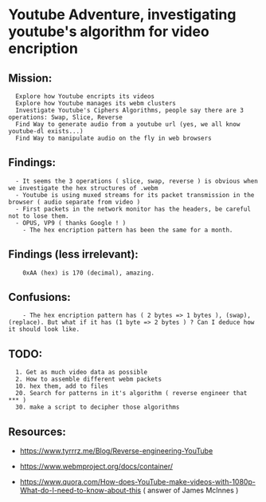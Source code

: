 # Youtube Adventure, investigating youtube's algorithm for video encription

## Mission: 

```
  Explore how Youtube encripts its videos 
  Explore how Youtube manages its webm clusters
  Investigate Youtube's Ciphers Algorithms, people say there are 3 operations: Swap, Slice, Reverse
  Find Way to generate audio from a youtube url (yes, we all know youtube-dl exists...)
  Find Way to manipulate audio on the fly in web browsers
```

## Findings: 

```
  - It seems the 3 operations ( slice, swap, reverse ) is obvious when we investigate the hex structures of .webm 
  - Youtube is using muxed streams for its packet transmission in the browser ( audio separate from video )
  - First packets in the network monitor has the headers, be careful not to lose them. 
  - OPUS, VP9 ( thanks Google ! ) 
	- The hex encription pattern has been the same for a month.
```

## Findings (less irrelevant): 
```
	0xAA (hex) is 170 (decimal), amazing. 
```

## Confusions: 
```
	- The hex encription pattern has ( 2 bytes => 1 bytes ), (swap), (replace). But what if it has (1 byte => 2 bytes ) ? Can I deduce how it should look like.
```

## TODO: 

```
  1. Get as much video data as possible
  2. How to assemble different webm packets
  10. hex them, add to files
  20. Search for patterns in it's algorithm ( reverse engineer that *** )
  30. make a script to decipher those algorithms 
```

## Resources:

- https://www.tyrrrz.me/Blog/Reverse-engineering-YouTube

- https://www.webmproject.org/docs/container/

- https://www.quora.com/How-does-YouTube-make-videos-with-1080p-What-do-I-need-to-know-about-this ( answer of James McInnes )
